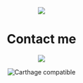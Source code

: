 <p align="center">
    <img src="https://github.com/Vladyslav-Vakaliuk/Vladyslav-Vakaliuk/blob/main/assets/base_AdobeExpress%20(1).gif">
</p>


<h1 align="center">Contact me</h1>


<p align="center">
    <img src="https://img.shields.io/badge/-Telegram-229ED9?style=for-the-badge&logo=telegram&logoColor=229ED9)](https://t.me/vakal33" />
</p>



<p align="center">
  <img alt="Carthage compatible" src="https://img.shields.io/badge/Carthage-compatible-4BC51D.svg?style=flat)](https://github.com/Carthage/Carthage" />
</p>
<!-- [![Telegram](https://img.shields.io/badge/-Telegram-229ED9?style=for-the-badge&logo=telegram&logoColor=229ED9)](https://t.me/vakal33) -->
